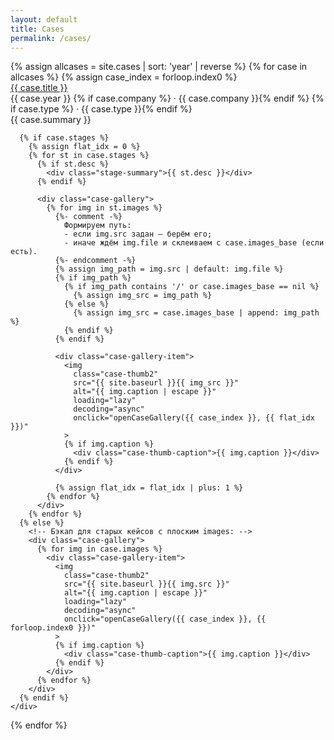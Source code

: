 ```yaml
---
layout: default
title: Cases
permalink: /cases/
---
```

<!-- Load Playfair (text-friendly) только на /cases/ -->
<link rel="preconnect" href="https://fonts.googleapis.com">
<link rel="preconnect" href="https://fonts.gstatic.com" crossorigin>
<link href="https://fonts.googleapis.com/css2?family=Playfair:ital@1&display=swap" rel="stylesheet">

<!-- Все кейсы подряд в том же лейауте, что и на главной -->
<div class="featured-cases">
  {% assign allcases = site.cases | sort: 'year' | reverse %}
  {% for case in allcases %}
    {% assign case_index = forloop.index0 %}
    <div class="case-block">
      <div class="case-meta2">
        <div class="case-title-row">
          <a href="{{ case.url }}" class="case-title2">{{ case.title }}</a>
        </div>
        <div class="case-meta2-inline">
          {{ case.year }}
          {% if case.company %} · {{ case.company }}{% endif %}
          {% if case.type %} · {{ case.type }}{% endif %}
        </div>
        <div class="case-summary2">{{ case.summary }}</div>
      </div>

      {% if case.stages %}
        {% assign flat_idx = 0 %}
        {% for st in case.stages %}
          {% if st.desc %}
            <div class="stage-summary">{{ st.desc }}</div>
          {% endif %}

          <div class="case-gallery">
            {% for img in st.images %}
              {%- comment -%}
                Формируем путь:
                - если img.src задан — берём его;
                - иначе ждём img.file и склеиваем с case.images_base (если есть).
              {%- endcomment -%}
              {% assign img_path = img.src | default: img.file %}
              {% if img_path %}
                {% if img_path contains '/' or case.images_base == nil %}
                  {% assign img_src = img_path %}
                {% else %}
                  {% assign img_src = case.images_base | append: img_path %}
                {% endif %}
              {% endif %}

              <div class="case-gallery-item">
                <img
                  class="case-thumb2"
                  src="{{ site.baseurl }}{{ img_src }}"
                  alt="{{ img.caption | escape }}"
                  loading="lazy"
                  decoding="async"
                  onclick="openCaseGallery({{ case_index }}, {{ flat_idx }})"
                >
                {% if img.caption %}
                  <div class="case-thumb-caption">{{ img.caption }}</div>
                {% endif %}
              </div>

              {% assign flat_idx = flat_idx | plus: 1 %}
            {% endfor %}
          </div>
        {% endfor %}
      {% else %}
        <!-- Бэкап для старых кейсов с плоским images: -->
        <div class="case-gallery">
          {% for img in case.images %}
            <div class="case-gallery-item">
              <img
                class="case-thumb2"
                src="{{ site.baseurl }}{{ img.src }}"
                alt="{{ img.caption | escape }}"
                loading="lazy"
                decoding="async"
                onclick="openCaseGallery({{ case_index }}, {{ forloop.index0 }})"
              >
              {% if img.caption %}
                <div class="case-thumb-caption">{{ img.caption }}</div>
              {% endif %}
            </div>
          {% endfor %}
        </div>
      {% endif %}
    </div>
  {% endfor %}
</div>

<!-- Лайтбокс (тот же, что на index) -->
<div id="lightbox" class="lightbox" style="display:none;">
  <div class="lightbox-bg" onclick="closeLightbox()"></div>
  <div class="lightbox-content">
    <button class="lightbox-close" onclick="closeLightbox()" aria-label="Close">
      <img src="{{ site.baseurl }}/ui/lightbox_close.svg" width="36" height="36" alt="Close">
    </button>
    <button class="lightbox-arrow left" onclick="lightboxPrev()" aria-label="Previous">
      <img src="{{ site.baseurl }}/ui/lightbox_arrow_left.svg" width="36" height="36" alt="Prev">
    </button>
   <div class="lightbox-stage">
  <img id="lightbox-img" class="lightbox-img" src="">
</div>
    <button class="lightbox-arrow right" onclick="lightboxNext()" aria-label="Next">
      <img src="{{ site.baseurl }}/ui/lightbox_arrow_right.svg" width="36" height="36" alt="Next">
    </button>
    <div id="lightbox-caption" class="lightbox-caption"></div>
    <div id="lightbox-thumbs" class="lightbox-thumbs-wrap" aria-label="Gallery thumbnails">
  <div class="lightbox-thumbs" id="lightbox-thumbs-row"></div>
</div>
  </div>
</div>
